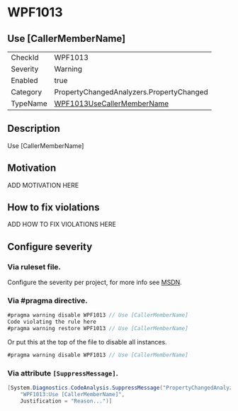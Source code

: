 # WPF1013
## Use [CallerMemberName]

<!-- start generated table -->
<table>
<tr>
  <td>CheckId</td>
  <td>WPF1013</td>
</tr>
<tr>
  <td>Severity</td>
  <td>Warning</td>
</tr>
<tr>
  <td>Enabled</td>
  <td>true</td>
</tr>
<tr>
  <td>Category</td>
  <td>PropertyChangedAnalyzers.PropertyChanged</td>
</tr>
<tr>
  <td>TypeName</td>
  <td><a href="https://github.com/DotNetAnalyzers/PropertyChangedAnalyzers/blob/master/PropertyChangedAnalyzers.Analyzers/PropertyChanged/WPF1013UseCallerMemberName.cs">WPF1013UseCallerMemberName</a></td>
</tr>
</table>
<!-- end generated table -->

## Description

Use [CallerMemberName]

## Motivation

ADD MOTIVATION HERE

## How to fix violations

ADD HOW TO FIX VIOLATIONS HERE

<!-- start generated config severity -->
## Configure severity

### Via ruleset file.

Configure the severity per project, for more info see [MSDN](https://msdn.microsoft.com/en-us/library/dd264949.aspx).

### Via #pragma directive.
```C#
#pragma warning disable WPF1013 // Use [CallerMemberName]
Code violating the rule here
#pragma warning restore WPF1013 // Use [CallerMemberName]
```

Or put this at the top of the file to disable all instances.
```C#
#pragma warning disable WPF1013 // Use [CallerMemberName]
```

### Via attribute `[SuppressMessage]`.

```C#
[System.Diagnostics.CodeAnalysis.SuppressMessage("PropertyChangedAnalyzers.PropertyChanged", 
    "WPF1013:Use [CallerMemberName]", 
    Justification = "Reason...")]
```
<!-- end generated config severity -->